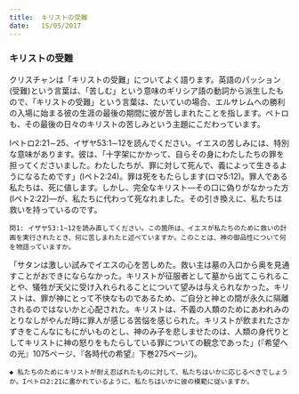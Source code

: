 ```yaml
---
title:  キリストの受難
date:   15/05/2017
---
```


### キリストの受難

クリスチャンは「キリストの受難」についてよく語ります。英語のパッション(受難)という言葉は、「苦しむ」という意味のギリシア語の動詞から派生したもので、「キリストの受難」という言葉は、たいていの場合、エルサレムへの勝利の入場に始まる彼の生涯の最後の期間に彼が苦しまれたことを指します。ペトロも、その最後の日々のキリストの苦しみという主題にこだわっています。

Iペトロ2:21∼25、イザヤ53:1∼12を読んでください。イエスの苦しみには、特別な意味があります。彼は、「十字架にかかって、自らその身にわたしたちの罪を担ってくださいました。わたしたちが、罪に対して死んで、義によって生きるようになるためです」(Iペト2:24)。罪は死をもたらします(ロマ5:12)。罪人である私たちは、死に値します。しかし、完全なキリスト―その口に偽りがなかった方(Iペト2:22)―が、私たちに代わって死なれました。その引き換えに、私たちは救いを持っているのです。

`問1: イザヤ53:1~12を読み直してください。この箇所は、イエスが私たちのために救いの計画を実行されたとき、何に苦しまれたと述べていますか。このことは、神の御品性について何を物語っていますか。`

「サタンは激しい試みでイエスの心を苦しめた。救い主は墓の入口から奥を見通すことがおできにならなかった。キリストが征服者として墓から出てこられることや、犠牲が天父に受け入れられることについて望みは与えられなかった。キリストは、罪が神にとって不快なものであるため、ご自分と神との間が永久に隔離されるのではないかと心配された。キリストは、不義の人類のためにあわれみのとりなしがやんだ時に罪人が感じる苦悩を感じられた。キリストが飲まれたさかずきをこんなにもにがいものとし、神のみ子を悲しませたのは、人類の身代りとしてキリストに神の怒りをもたらしている罪についての観念であった」(『希望への光』1075ページ、『各時代の希望』下巻275ページ)。

`◆ 私たちのためにキリストが耐え忍ばれたものに対して、私たちはいかに応じるべきでしょうか。Iペトロ2:21に書かれているように、私たちはいかに彼の模範に従いますか。`
